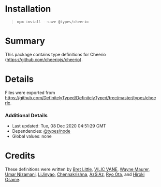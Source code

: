 # Installation
> `npm install --save @types/cheerio`

# Summary
This package contains type definitions for Cheerio (https://github.com/cheeriojs/cheerio).

# Details
Files were exported from https://github.com/DefinitelyTyped/DefinitelyTyped/tree/master/types/cheerio.

### Additional Details
 * Last updated: Tue, 08 Dec 2020 04:51:29 GMT
 * Dependencies: [@types/node](https://npmjs.com/package/@types/node)
 * Global values: none

# Credits
These definitions were written by [Bret Little](https://github.com/blittle), [VILIC VANE](http://vilic.info), [Wayne Maurer](https://github.com/wmaurer), [Umar Nizamani](https://github.com/umarniz), [LiJinyao](https://github.com/LiJinyao), [Chennakrishna](https://github.com/chennakrishna8), [AzSiAz](https://github.com/AzSiAz), [Ryo Ota](https://github.com/nwtgck), and [Hiroki Osame](https://github.com/privatenumber).

